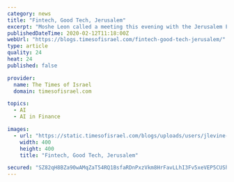 ```yaml
---
category: news
title: "Fintech, Good Tech, Jerusalem"
excerpt: "Moshe Leon called a meeting this evening with the Jerusalem Foundation and Made in JLM to listen to entrepreneurs who manage online tech communities like Facebook, WeWork, QueenB, SheCodes , Fintech community , EdTech community , Haredi women in Tech , Jerusalem Model, online gaming communities , AI community , UI/UX community , East Jerusalem ..."
publishedDateTime: 2020-02-12T11:18:00Z
webUrl: "https://blogs.timesofisrael.com/fintech-good-tech-jerusalem/"
type: article
quality: 24
heat: 24
published: false

provider:
  name: The Times of Israel
  domain: timesofisrael.com

topics:
  - AI
  - AI in Finance

images:
  - url: "https://static.timesofisrael.com/blogs/uploads/users/jlevine-1530952961-400x400.jpg"
    width: 400
    height: 400
    title: "Fintech, Good Tech, Jerusalem"

secured: "SZ82qH8BZa90wAMqZaT54RQ1BsfaRDnPxzVkm8HrFavLLhI3Fv5xeVEP5CUShGoiqH07+PByishZE8Tc0zXYlpKb59uU9HjdX9fzTdUlZV/TiM/WW+7u7AwAiu+rlBAjs9E6IAww5pm3d5Elm+M/RKrxcM7MgqB1AXwpWh4f2iMVgdC5UPmn4A0+r1xJ3ncUwo3JRJP0lTEOLgJ6ULhR6zBMUfnDJwkKTDwWROEoOFm3k2CnUs2/a1ATsjlnUFRDQukbmmsuk8+x8bDk+AbOCkRWiUyLb+8E8pGgZQbLsc/g/jB4XFqns/NRp6setIq4OlYqjtSu9GgXiGGVsQ2DmGN4cRx5puC87aMhArf2qNho/vE/UMuXDilauRds15/0i70p2D18YPMfrViM4UW78ZKpA5U2bqgc56bHHwLT6nUSurdb0ZBI4JRqfMwtDRLv8S8AsAYpism7JmJMQADT4T4xcaR8RJ+RPN+hm/HeM8w=;Fy7WbOn0l/ikAaUUUEsuEw=="
---
```


